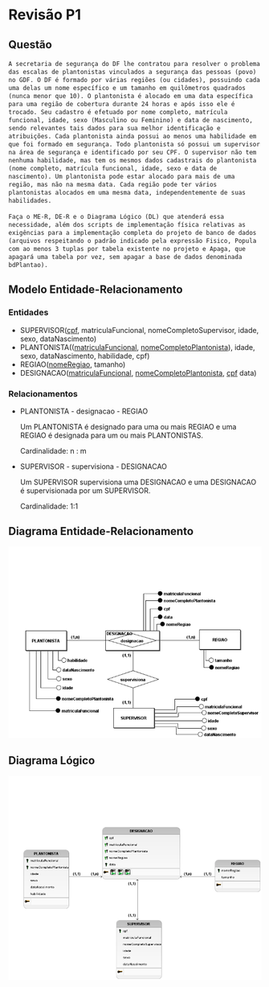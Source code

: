 # Revisão P1

## Questão

    A secretaria de segurança do DF lhe contratou para resolver o problema das escalas de plantonistas vinculados a segurança das pessoas (povo) no GDF. O DF é formado por várias regiões (ou cidades), possuindo cada uma delas um nome específico e um tamanho em quilômetros quadrados (nunca menor que 10). O plantonista é alocado em uma data específica para uma região de cobertura durante 24 horas e após isso ele é trocado. Seu cadastro é efetuado por nome completo, matrícula funcional, idade, sexo (Masculino ou Feminino) e data de nascimento, sendo relevantes tais dados para sua melhor identificação e atribuições. Cada plantonista ainda possui ao menos uma habilidade em que foi formado em segurança. Todo plantonista só possui um supervisor na área de segurança e identificado por seu CPF. O supervisor não tem nenhuma habilidade, mas tem os mesmos dados cadastrais do plantonista (nome completo, matrícula funcional, idade, sexo e data de nascimento). Um plantonista pode estar alocado para mais de uma região, mas não na mesma data. Cada região pode ter vários plantonistas alocados em uma mesma data, independentemente de suas habilidades.

    Faça o ME-R, DE-R e o Diagrama Lógico (DL) que atenderá essa necessidade, além dos scripts de implementação física relativas as exigências para a implementação completa do projeto de banco de dados (arquivos respeitando o padrão indicado pela expressão Fisico, Popula com ao menos 3 tuplas por tabela existente no projeto e Apaga, que apagará uma tabela por vez, sem apagar a base de dados denominada bdPlantao).

## Modelo Entidade-Relacionamento

### Entidades
<u></u>
- SUPERVISOR(<u>cpf</u>, matriculaFuncional, nomeCompletoSupervisor, idade, sexo, dataNascimento)
- PLANTONISTA((<u>matriculaFuncional</u>, <u>nomeCompletoPlantonista</u>), idade, sexo, dataNascimento, habilidade, cpf)
- REGIAO(<u>nomeRegiao</u>, tamanho)
- DESIGNACAO(<u>matriculaFuncional</u>, <u>nomeCompletoPlantonista</u>, <u>cpf</u> data)

### Relacionamentos

- PLANTONISTA - designacao - REGIAO

    Um PLANTONISTA é designado para uma ou mais REGIAO e uma REGIAO é designada para um ou mais PLANTONISTAS.
    
    Cardinalidade: n : m

- SUPERVISOR - supervisiona - DESIGNACAO

    Um SUPERVISOR supervisiona uma DESIGNACAO e uma DESIGNACAO é supervisionada por um SUPERVISOR.

    Cardinalidade: 1:1

## Diagrama Entidade-Relacionamento

![DER](DER.png)

## Diagrama Lógico

![Logico](Logico.png)